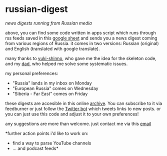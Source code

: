 # russian-digest
*news digests running from Russian media*

above, you can find some code written in apps script which runs through rss feeds saved in this [google sheet](https://docs.google.com/spreadsheets/d/1xgD1MqXMpUEMwPWXOYi7vyYpAA_lDo_xGwfNl8m5t8c/edit?usp=sharing) and sends you a news digest coming from various regions of Russia.
it comes in two versions: Russian (original) and English (translated with google translate).

many thanks to [yuki-shinno](https://github.com/yuki-shinno/RSS-to-email-script-by-GoogleAppsScript), who gave me the idea for the skeleton code, and my [dad](https://www.linkedin.com/in/jo%C5%BEe-snoj-64452648/), who helped me solve some systematic issues.

my personal preferences: 

* "Russia" lands in my inbox on Monday
* "European Russia" comes on Wednesday
* "Siberia - Far East" comes on Friday

these digests are accesible in this online [archive](https://cho-tam.blogspot.com/). You can subscribe to it via feedburner or just follow the [Twitter bot](https://twitter.com/chotam10) which tweets links to new posts. or you can just use this code and adjust it to your own preferences!

any suggestions are more than welcome. just contact me via this [email](veronika.snoj@gmail.com)

*further action points i'd like to work on: 

- find a way to parse YouTube channels
- ... and podcast feeds*
